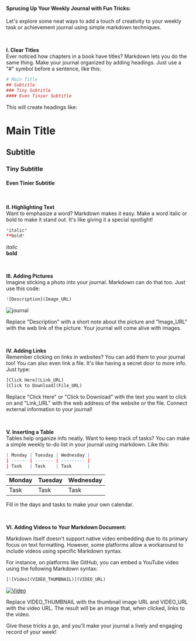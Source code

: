 #### Sprucing Up Your Weekly Journal with Fun Tricks:

Let's explore some neat ways to add a touch of creativity to your weekly task or achievement journal using simple markdown techniques.

<br>

**I. Clear Titles**  
Ever noticed how chapters in a book have titles? Markdown lets you do the same thing. Make your journal organized by adding headings. Just use a "#" symbol before a sentence, like this:

```r
# Main Title
## Subtitle
### Tiny Subtitle
#### Even Tinier Subtitle
```

This will create headings like:

# Main Title
## Subtitle
### Tiny Subtitle
#### Even Tinier Subtitle

<br>

**II. Highlighting Text**  
Want to emphasize a word? Markdown makes it easy. Make a word italic or bold to make it stand out. It's like giving it a special spotlight!

```r
*italic*
**bold*
```
*italic*  
**bold**


<br>

**III. Adding Pictures**  
Imagine sticking a photo into your journal. Markdown can do that too. Just use this code:

```r
![Description](Image_URL)
```
![journal](https://images.pexels.com/photos/636243/pexels-photo-636243.jpeg?auto=compress&cs=tinysrgb&w=800)

Replace "Description" with a short note about the picture and "Image_URL" with the web link of the picture. Your journal will come alive with images.

<br>

**IV. Adding Links**  
Remember clicking on links in websites? You can add them to your journal too! You can also even link a file. It's like having a secret door to more info. Just type:

```r
[Click Here](Link_URL)
[Click to Download](File_URL)
```

Replace "Click Here" or "Click to Download" with the text you want to click on and "Link_URL" with the web address of the website or the file. Connect external information to your journal!

<br>

**V. Inserting a Table**  
Tables help organize info neatly. Want to keep track of tasks? You can make a simple weekly to-do list in your journal using markdown. Like this:

```r
| Monday | Tuesday | Wednesday |
| ------ | ------- | --------- |
| Task   | Task    | Task      |
```
| Monday | Tuesday | Wednesday |
| ------ | ------- | --------- |
| Task   | Task    | Task      |

Fill in the days and tasks to make your own calendar.

<br>

**VI. Adding Videos to Your Markdown Document:**  

Markdown itself doesn't support native video embedding due to its primary focus on text formatting. However, some platforms allow a workaround to include videos using specific Markdown syntax.

For instance, on platforms like GitHub, you can embed a YouTube video using the following Markdown syntax:

```r
[![Video](VIDEO_THUMBNAIL)](VIDEO_URL)
```
[![Video](VIDEO_THUMBNAIL)](https://vimeo.com/178485416)

Replace VIDEO_THUMBNAIL with the thumbnail image URL and VIDEO_URL with the video URL. The result will be an image that, when clicked, links to the video.

Give these tricks a go, and you'll make your journal a lively and engaging record of your week!
